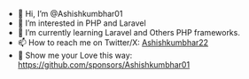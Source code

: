 - 👋 Hi, I’m @Ashishkumbhar01
- 👀 I’m interested in PHP and Laravel
- 🌱 I’m currently learning Laravel and Others PHP frameworks.
- 📫 How to reach me on Twitter/X: [Ashishkumbhar22](https://twitter.com/Ashishkumbhar22)
- 💞 Show me your Love this way: https://github.com/sponsors/Ashishkumbhar01

<!---
Ashishkumbhar01/Ashishkumbhar01 is a ✨ special ✨ repository because its `README.md` (this file) appears on your GitHub profile.
You can click the Preview link to take a look at your changes.
--->

